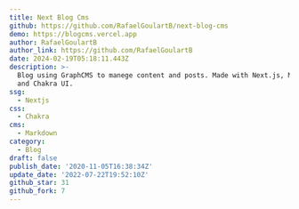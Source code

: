```yaml
---
title: Next Blog Cms
github: https://github.com/RafaelGoulartB/next-blog-cms
demo: https://blogcms.vercel.app
author: RafaelGoulartB
author_link: https://github.com/RafaelGoulartB
date: 2024-02-19T05:18:11.443Z
description: >-
  Blog using GraphCMS to manege content and posts. Made with Next.js, Markdown
  and Chakra UI.
ssg:
  - Nextjs
css:
  - Chakra
cms:
  - Markdown
category:
  - Blog
draft: false
publish_date: '2020-11-05T16:38:34Z'
update_date: '2022-07-22T19:52:10Z'
github_star: 31
github_fork: 7
---
```

